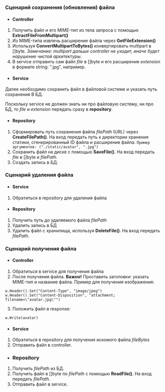 
### Сценарий сохранения (обновления) файла

* #### Controller

1. Получить файл и его MIME-тип из тела запроса с помощью **ExtractFileFromMultipart()**
2. Из MIME-типа извлечь расширение файла через **GetFileExtension()**
3. Используя **ConvertMultipartToBytes()** конвертировать multipart в []byte. 
	*Замечание: multipart дальше controller не уходит, иначе будет нарушение чистой архитектуры.*
4. В service отправить сам файл *file* в []byte и его расширение *extension* в формате string: ".jpg", например.

* #### Service

Далее необходимо сохранить файл в файловой системе и указать путь сохранения В БД. 

Поскольку service не должен знать ни про файловую систему, ни про БД, то *file* и *extension* передать сразу в **repository**. 

* #### Repository

1. Сформировать путь сохранения файла *filePath* (URL) через **CreateFilePath()**. На вход передать путь к директории хранения статики, сгенерированный ID файла и расширение файла. 
	`Пример аргументов: ("./static/avatar", ".jpg")`
2. Сохранить файл на диске с помощью **SaveFile()**. На вход передать *file* в []byte и *filePath*.
3. Создать запись в БД.


### Сценарий удаления файла

* #### Service

1. Обратиться в repository для удаления файла

* #### Repository

1. Получить путь до удаляемого файла *filePath*
2. Удалить запись в БД
3. Удалить файл с хранилища, используя **DeleteFile()**. На вход передать *filePath*.


### Сценарий получения файла

* #### Controller

1. Обратиться в service для получения файла
2. После получения файла. **Важно!** Проставить заголовки: указать MIME-тип и название файла. Пример для получения изображения:
```
w.Header().Set("Content-Type", "image/jpeg")
w.Header().Set("Content-Disposition", "attachment; filename=\"avatar.jpg\"")
```
3. Положить файл в response:
```
w.Write(avatar)
```

* #### Service

1. Обратиться в repository для получения искомого файла *fileBytes* 
2. Отправить файл в controller.

* ### Repository

1. Получить *filePath* из БД. 
2. Получить файл в []byte по *filePath* с помощью **ReadFile()**. На вход передать *filePath*.
3. Отправить файл в service.